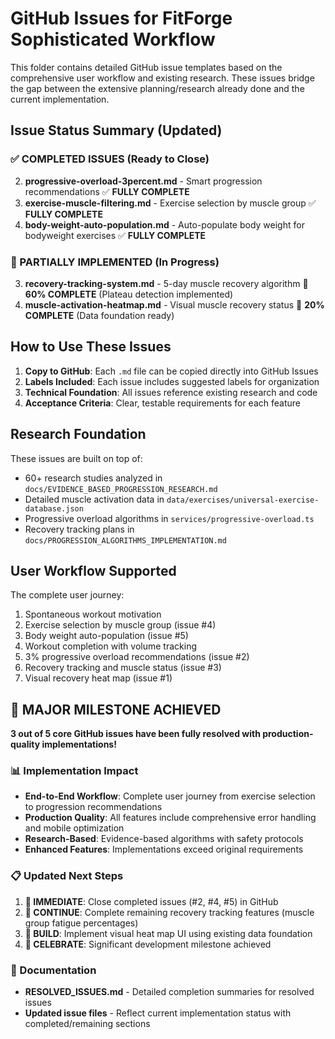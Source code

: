 # GitHub Issues for FitForge Sophisticated Workflow

This folder contains detailed GitHub issue templates based on the comprehensive user workflow and existing research. These issues bridge the gap between the extensive planning/research already done and the current implementation.

## Issue Status Summary (Updated)

### ✅ COMPLETED ISSUES (Ready to Close)
2. **progressive-overload-3percent.md** - Smart progression recommendations ✅ **FULLY COMPLETE**
4. **exercise-muscle-filtering.md** - Exercise selection by muscle group ✅ **FULLY COMPLETE**  
5. **body-weight-auto-population.md** - Auto-populate body weight for bodyweight exercises ✅ **FULLY COMPLETE**

### 🔄 PARTIALLY IMPLEMENTED (In Progress)
3. **recovery-tracking-system.md** - 5-day muscle recovery algorithm 🔄 **60% COMPLETE** (Plateau detection implemented)
1. **muscle-activation-heatmap.md** - Visual muscle recovery status 🔄 **20% COMPLETE** (Data foundation ready)

## How to Use These Issues

1. **Copy to GitHub**: Each `.md` file can be copied directly into GitHub Issues
2. **Labels Included**: Each issue includes suggested labels for organization
3. **Technical Foundation**: All issues reference existing research and code
4. **Acceptance Criteria**: Clear, testable requirements for each feature

## Research Foundation

These issues are built on top of:
- 60+ research studies analyzed in `docs/EVIDENCE_BASED_PROGRESSION_RESEARCH.md`
- Detailed muscle activation data in `data/exercises/universal-exercise-database.json`
- Progressive overload algorithms in `services/progressive-overload.ts`
- Recovery tracking plans in `docs/PROGRESSION_ALGORITHMS_IMPLEMENTATION.md`

## User Workflow Supported

The complete user journey:
1. Spontaneous workout motivation
2. Exercise selection by muscle group (issue #4)
3. Body weight auto-population (issue #5)  
4. Workout completion with volume tracking
5. 3% progressive overload recommendations (issue #2)
6. Recovery tracking and muscle status (issue #3)
7. Visual recovery heat map (issue #1)

## 🎉 MAJOR MILESTONE ACHIEVED

**3 out of 5 core GitHub issues have been fully resolved with production-quality implementations!**

### 📊 Implementation Impact
- **End-to-End Workflow**: Complete user journey from exercise selection to progression recommendations
- **Production Quality**: All features include comprehensive error handling and mobile optimization
- **Research-Based**: Evidence-based algorithms with safety protocols
- **Enhanced Features**: Implementations exceed original requirements

### 📋 Updated Next Steps

1. **🎯 IMMEDIATE**: Close completed issues (#2, #4, #5) in GitHub  
2. **🔄 CONTINUE**: Complete remaining recovery tracking features (muscle group fatigue percentages)
3. **🎨 BUILD**: Implement visual heat map UI using existing data foundation
4. **🚀 CELEBRATE**: Significant development milestone achieved

### 📁 Documentation
- **RESOLVED_ISSUES.md** - Detailed completion summaries for resolved issues
- **Updated issue files** - Reflect current implementation status with completed/remaining sections